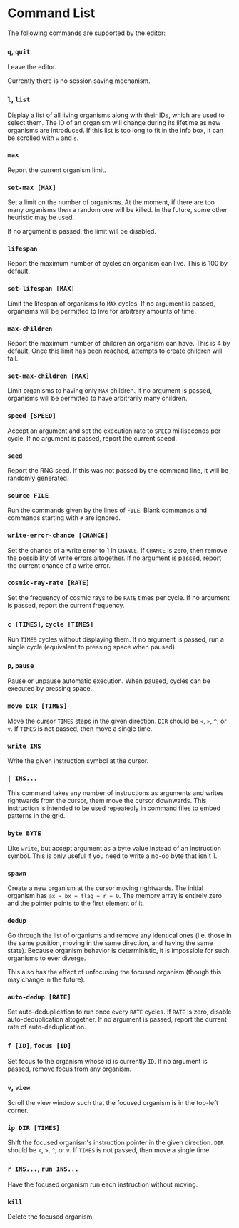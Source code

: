 # Command List

The following commands are supported by the editor:

### `q`, `quit`

Leave the editor.

Currently there is no session saving mechanism.

### `l`, `list`

Display a list of all living organisms along with their IDs, which are used to select them. The ID of an organism will change during its lifetime as new organisms are introduced. If this list is too long to fit in the info box, it can be scrolled with `w` and `s`.

### `max`

Report the current organism limit.

### `set-max [MAX]`

Set a limit on the number of organisms. At the moment, if there are too many organisms then a random one will be killed. In the future, some other heuristic may be used.

If no argument is passed, the limit will be disabled.

### `lifespan`

Report the maximum number of cycles an organism can live. This is 100 by default.

### `set-lifespan [MAX]`

Limit the lifespan of organisms to `MAX` cycles. If no argument is passed, organisms will be permitted to live for arbitrary amounts of time.

### `max-children`

Report the maximum number of children an organism can have. This is 4 by default. Once this limit has been reached, attempts to create children will fail.

### `set-max-children [MAX]`

Limit organisms to having only `MAX` children. If no argument is passed, organisms will be permitted to have arbitrarily many children.

### `speed [SPEED]`

Accept an argument and set the execution rate to `SPEED` milliseconds per cycle. If no argument is passed, report the current speed.

### `seed`

Report the RNG seed. If this was not passed by the command line, it will be randomly generated.

### `source FILE`

Run the commands given by the lines of `FILE`. Blank commands and commands starting with `#` are ignored.

### `write-error-chance [CHANCE]`

Set the chance of a write error to 1 in `CHANCE`. If `CHANCE` is zero, then remove the possibility of write errors altogether. If no argument is passed, report the current chance of a write error.

### `cosmic-ray-rate [RATE]`

Set the frequency of cosmic rays to be `RATE` times per cycle. If no argument is passed, report the current frequency.

### `c [TIMES]`, `cycle [TIMES]`

Run `TIMES` cycles without displaying them. If no argument is passed, run a single cycle (equivalent to pressing space when paused).

### `p`, `pause`

Pause or unpause automatic execution. When paused, cycles can be executed by pressing space.

### `move DIR [TIMES]`

Move the cursor `TIMES` steps in the given direction. `DIR` should be `<`, `>`, `^`, or `v`. If `TIMES` is not passed, then move a single time.

### `write INS`

Write the given instruction symbol at the cursor.

### `| INS...`

This command takes any number of instructions as arguments and writes rightwards from the cursor, them move the cursor downwards. This instruction is intended to be used repeatedly in command files to embed patterns in the grid.

### `byte BYTE`

Like `write`, but accept argument as a byte value instead of an instruction symbol. This is only useful if you need to write a no-op byte that isn't 1.

### `spawn`

Create a new organism at the cursor moving rightwards. The initial organism has `ax = bx = flag = r = 0`. The memory array is entirely zero and the pointer points to the first element of it.

### `dedup`

Go through the list of organisms and remove any identical ones (i.e. those in the same position, moving in the same direction, and having the same state). Because organism behavior is deterministic, it is impossible for such organisms to ever diverge.

This also has the effect of unfocusing the focused organism (though this may change in the future).

### `auto-dedup [RATE]`

Set auto-deduplication to run once every `RATE` cycles. If `RATE` is zero, disable auto-deduplication altogether. If no argument is passed, report the current rate of auto-deduplication.

### `f [ID]`, `focus [ID]`

Set focus to the organism whose id is currently `ID`. If no argument is passed, remove focus from any organism.

### `v`, `view`

Scroll the view window such that the focused organism is in the top-left corner.

### `ip DIR [TIMES]`

Shift the focused organism's instruction pointer in the given direction. `DIR` should be `<`, `>`, `^`, or `v`. If `TIMES` is not passed, then move a single time.

### `r INS...`, `run INS...`

Have the focused organism run each instruction without moving.

### `kill`

Delete the focused organism.